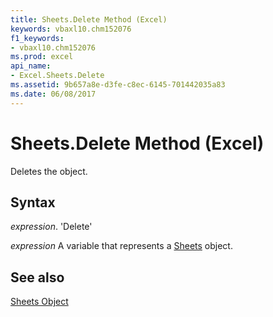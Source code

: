```yaml
---
title: Sheets.Delete Method (Excel)
keywords: vbaxl10.chm152076
f1_keywords:
- vbaxl10.chm152076
ms.prod: excel
api_name:
- Excel.Sheets.Delete
ms.assetid: 9b657a8e-d3fe-c8ec-6145-701442035a83
ms.date: 06/08/2017
---
```



# Sheets.Delete Method (Excel)

Deletes the object.


## Syntax

 _expression_. 'Delete'

 _expression_ A variable that represents a [Sheets](./Excel.Sheets.md) object.


## See also


[Sheets Object](Excel.Sheets.md)


